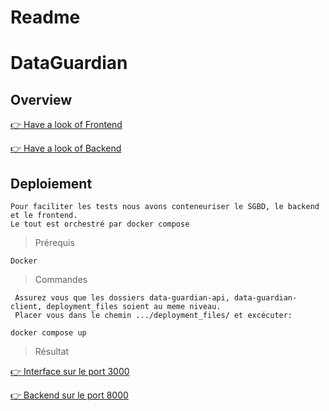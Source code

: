 # Readme

# DataGuardian

## Overview


[👉  Have a look of Frontend ](https://github.com/BertrandKafando/data-guardian-client)

[👉  Have a look of Backend ](https://github.com/BertrandKafando/data-guardian-api)

## Deploiement 
 ```
 Pour faciliter les tests nous avons conteneuriser le SGBD, le backend et le frontend.
 Le tout est orchestré par docker compose
 ```

> Prérequis
```
Docker
```
> Commandes 
```
 Assurez vous que les dossiers data-guardian-api, data-guardian-client, deployment_files soient au meme niveau. 
 Placer vous dans le chemin .../deployment_files/ et excécuter:
```
 
```
docker compose up 
```

> Résultat

[👉  Interface  sur le port  3000 ](http://localhost:3000/)

[👉  Backend sur le port  8000 ](http://localhost:8000/)



